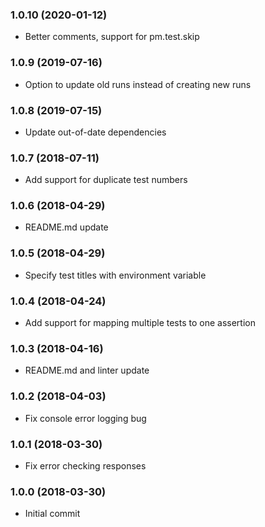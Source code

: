 ### 1.0.10 (2020-01-12)

* Better comments, support for pm.test.skip

### 1.0.9 (2019-07-16)

* Option to update old runs instead of creating new runs

### 1.0.8 (2019-07-15)

* Update out-of-date dependencies

### 1.0.7 (2018-07-11)

* Add support for duplicate test numbers

### 1.0.6 (2018-04-29)

* README.md update

### 1.0.5 (2018-04-29)

* Specify test titles with environment variable

### 1.0.4 (2018-04-24)

* Add support for mapping multiple tests to one assertion

### 1.0.3 (2018-04-16)

* README.md and linter update

### 1.0.2 (2018-04-03)

* Fix console error logging bug

### 1.0.1 (2018-03-30)

* Fix error checking responses

### 1.0.0 (2018-03-30)

* Initial commit
